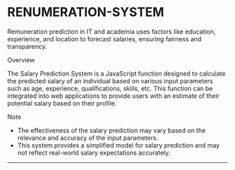 # RENUMERATION-SYSTEM
Remuneration prediction in IT and academia uses factors like education, experience, and location to forecast salaries, ensuring fairness and transparency.

Overview

The Salary Prediction System is a JavaScript function designed to calculate the predicted salary of an individual based on various input parameters such as age, experience, qualifications, skills, etc. This function can be integrated into web applications to provide users with an estimate of their potential salary based on their profile.

Note

- The effectiveness of the salary prediction may vary based on the relevance and accuracy of the input parameters.
- This system provides a simplified model for salary prediction and may not reflect real-world salary expectations accurately.

---
